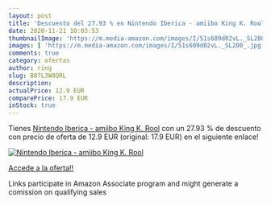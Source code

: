 ```yaml
---
layout: post
title: 'Descuento del 27.93 % en Nintendo Iberica - amiibo King K. Rool'
date: 2020-11-21 10:03:53
thumbnailImage: 'https://m.media-amazon.com/images/I/51s609d02vL._SL200_.jpg'
images: [ 'https://m.media-amazon.com/images/I/51s609d02vL._SL200_.jpg' ]
comments: true
category: ofertas
author: ring
slug: B07L3W8QRL
description:
actualPrice: 12.9 EUR
comparePrice: 17.9 EUR
inStock: true
---
```


Tienes [Nintendo Iberica - amiibo King K. Rool](https://www.amazon.es/dp/B07L3W8QRL/?tag=tolees-21) con un 27.93 % de descuento con precio de oferta de 12.9 EUR (original: 17.9 EUR) en el siguiente enlace!

[![Nintendo Iberica - amiibo King K. Rool](https://m.media-amazon.com/images/I/51s609d02vL._SL200_.jpg)](https://www.amazon.es/dp/B07L3W8QRL/?tag=tolees-21)

[Accede a la oferta!!](https://www.amazon.es/dp/B07L3W8QRL/?tag=tolees-21)

Links participate in Amazon Associate program and might generate a comission on qualifying sales


